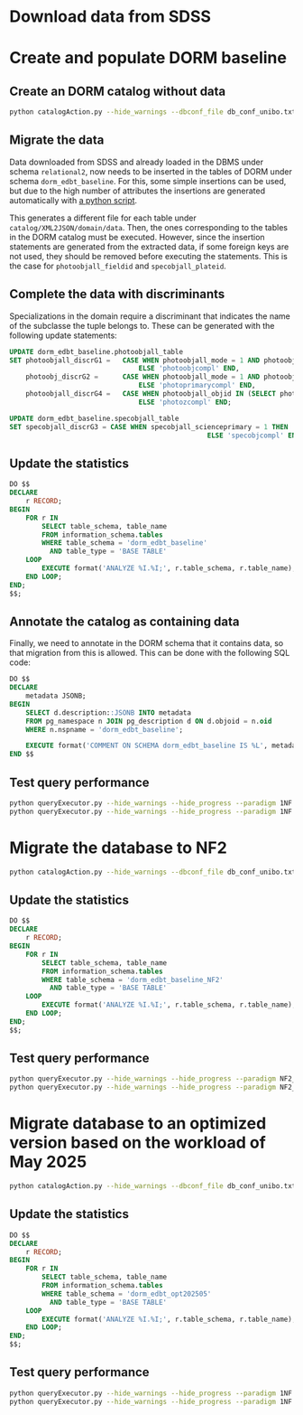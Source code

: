 # Download data from SDSS

# Create and populate DORM baseline

## Create an DORM catalog without data

```bash
python catalogAction.py --hide_warnings --dbconf_file db_conf_unibo.txt --dbschema dorm_edbt_baseline --supersede --create design --paradigm 1NF --dsg_fmt XML --dsg_spec 1NF/SDSS_simple_baseline
```

## Migrate the data

Data downloaded from SDSS and already loaded in the DBMS under schema `relational2`, now needs to be inserted in the tables of DORM under schema `dorm_edbt_baseline`. 
For this, some simple insertions can be used, but due to the high number of attributes the insertions are generated automatically with [a python script](catalog/XML2JSON/domain/SQL2INSERT.py). 

This generates a different file for each table under `catalog/XML2JSON/domain/data`.
Then, the ones corresponding to the tables in the DORM catalog must be executed.
However, since the insertion statements are generated from the extracted data, if some foreign keys are not used, they should be removed before executing the statements.
This is the case for `photoobjall_fieldid` and `specobjall_plateid`.

## Complete the data with discriminants

Specializations in the domain require a discriminant that indicates the name of the subclasse the tuple belongs to.
These can be generated with the following update statements:

```sql
UPDATE dorm_edbt_baseline.photoobjall_table
SET photoobjall_discrG1 =   CASE WHEN photoobjall_mode = 1 AND photoobjall_clean = 1 THEN 'photoobj'
								ELSE 'photoobjcompl' END,
	photoobj_discrG2 =      CASE WHEN photoobjall_mode = 1 AND photoobjall_clean = 1 AND (photoobjall_resolveStatus & 0x01) != 0 THEN 'photoprimary'
								ELSE 'photoprimarycompl' END,
	photoobjall_discrG4 =   CASE WHEN photoobjall_objid IN (SELECT photoobjall_objid FROM dorm_edbt_baseline.photoz_table) THEN 'photoz'
								ELSE 'photozcompl' END;													

UPDATE dorm_edbt_baseline.specobjall_table
SET specobjall_discrG3 = CASE WHEN specobjall_scienceprimary = 1 THEN 'specobj'
												 ELSE 'specobjcompl' END;
```

## Update the statistics

```sql
DO $$
DECLARE
    r RECORD;
BEGIN
    FOR r IN
        SELECT table_schema, table_name
        FROM information_schema.tables
        WHERE table_schema = 'dorm_edbt_baseline'
          AND table_type = 'BASE TABLE'
    LOOP
        EXECUTE format('ANALYZE %I.%I;', r.table_schema, r.table_name);
    END LOOP;
END;
$$;
```

## Annotate the catalog as containing data

Finally, we need to annotate in the DORM schema that it contains data, so that migration from this is allowed.
This can be done with the following SQL code:

```sql
DO $$
DECLARE
    metadata JSONB;
BEGIN
    SELECT d.description::JSONB INTO metadata
    FROM pg_namespace n JOIN pg_description d ON d.objoid = n.oid
    WHERE n.nspname = 'dorm_edbt_baseline';

    EXECUTE format('COMMENT ON SCHEMA dorm_edbt_baseline IS %L', metadata || '{"has_data": true}');
END $$
```

## Test query performance

```bash
python queryExecutor.py --hide_warnings --hide_progress --paradigm 1NF --dbconf_file db_conf_unibo.txt --dbschema dorm_edbt_baseline --print_cost --save_cost --query_file files/queries/SDSS_2505
python queryExecutor.py --hide_warnings --hide_progress --paradigm 1NF --dbconf_file db_conf_unibo.txt --dbschema dorm_edbt_baseline --print_cost --save_cost --query_file files/queries/SDSS_2506
```

# Migrate the database to NF2

```bash
python catalogAction.py --hide_warnings --dbconf_file db_conf_unibo.txt --dbschema dorm_edbt_baseline_NF2 --supersede --create design --paradigm NF2_JSON --dsg_fmt XML --dsg_spec 1NF/SDSS_simple_baseline  --src_sch dorm_edbt_baseline --src_kind 1NF
```

## Update the statistics

```sql
DO $$
DECLARE
    r RECORD;
BEGIN
    FOR r IN
        SELECT table_schema, table_name
        FROM information_schema.tables
        WHERE table_schema = 'dorm_edbt_baseline_NF2'
          AND table_type = 'BASE TABLE'
    LOOP
        EXECUTE format('ANALYZE %I.%I;', r.table_schema, r.table_name);
    END LOOP;
END;
$$;
```

## Test query performance

```bash
python queryExecutor.py --hide_warnings --hide_progress --paradigm NF2_JSON --dbconf_file db_conf_unibo.txt --dbschema dorm_edbt_baseline_NF2 --print_cost --save_cost --query_file files/queries/SDSS_2505
python queryExecutor.py --hide_warnings --hide_progress --paradigm NF2_JSON --dbconf_file db_conf_unibo.txt --dbschema dorm_edbt_baseline_NF2 --print_cost --save_cost --query_file files/queries/SDSS_2506
```

# Migrate database to an optimized version based on the workload of May 2025

```bash
python catalogAction.py --hide_warnings --dbconf_file db_conf_unibo.txt --dbschema dorm_edbt_simple_opt202505 --supersede --create design --paradigm 1NF --dsg_fmt XML --dsg_spec 1NF/SDSS_simple_opt202505  --src_sch dorm_edbt_baseline --src_kind 1NF
```

## Update the statistics

```sql
DO $$
DECLARE
    r RECORD;
BEGIN
    FOR r IN
        SELECT table_schema, table_name
        FROM information_schema.tables
        WHERE table_schema = 'dorm_edbt_opt202505'
          AND table_type = 'BASE TABLE'
    LOOP
        EXECUTE format('ANALYZE %I.%I;', r.table_schema, r.table_name);
    END LOOP;
END;
$$;
```

## Test query performance

```bash
python queryExecutor.py --hide_warnings --hide_progress --paradigm 1NF --dbconf_file db_conf_unibo.txt --dbschema dorm_edbt_opt202505 --print_cost --save_cost --query_file files/queries/SDSS_2505
python queryExecutor.py --hide_warnings --hide_progress --paradigm 1NF --dbconf_file db_conf_unibo.txt --dbschema dorm_edbt_opt202505 --print_cost --save_cost --query_file files/queries/SDSS_2506
```
